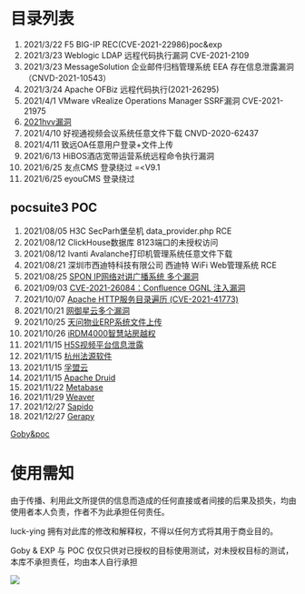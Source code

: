 # 目录列表
1. 2021/3/22 F5 BIG-IP REC(CVE-2021-22986)poc&exp
2. 2021/3/23 Weblogic LDAP 远程代码执行漏洞 CVE-2021-2109
3. 2021/3/23 MessageSolution 企业邮件归档管理系统 EEA 存在信息泄露漏洞（CNVD-2021-10543） 
4. 2021/3/24 Apache OFBiz  远程代码执行(2021-26295) 
5. 2021/4/1  VMware vRealize Operations Manager SSRF漏洞 CVE-2021-21975
6. [2021hvv漏洞](2021hvv漏洞)
7. 2021/4/10 好视通视频会议系统任意文件下载 CNVD-2020-62437
8. 2021/4/11 致远OA任意用户登录+文件上传
9. 2021/6/13 HiBOS酒店宽带运营系统远程命令执行漏洞
11. 2021/6/25 友点CMS 登录绕过 =<V9.1
12. 2021/6/25 eyouCMS 登录绕过
## pocsuite3 POC
1. 2021/08/05 H3C SecParh堡垒机 data_provider.php RCE
2. 2021/08/12 ClickHouse数据库 8123端口的未授权访问
3. 2021/08/12 Ivanti Avalanche打印机管理系统任意文件下载
4. 2021/08/21 深圳市西迪特科技有限公司 西迪特 WiFi Web管理系统 RCE
5. 2021/08/25 [SPON IP网络对讲广播系统 多个漏洞](SPON_IP网络对讲广播系统)
6. 2021/09/03 [CVE-2021-26084：Confluence OGNL 注入漏洞](Atlassian_Confluence)
7. 2021/10/07 [Apache HTTP服务目录遍历 (CVE-2021-41773)](Apache)
8. 2021/10/21 [网御星云多个漏洞](网御星云)
9. 2021/10/25 [天问物业ERP系统文件上传](天问物业ERP系统)
10. 2021/10/26 [iRDM4000智慧站房越权](iRDM4000智慧站房)
11. 2021/11/15 [H5S视频平台信息泄露](H5S视频平台)
12. 2021/11/15 [杭州法源软件](杭州法源软件)
13. 2021/11/15 [孚盟云](孚盟云)
14. 2021/11/15 [Apache Druid](Apache)
15. 2021/11/22 [Metabase](Metabase)
16. 2021/11/29 [Weaver](Weaver)
17. 2021/12/27 [Sapido](Sapido路由器)
18. 2021/12/27 [Gerapy](Gerapy)

[Goby&poc](Goby&poc)

# 使用需知
由于传播、利用此文所提供的信息而造成的任何直接或者间接的后果及损失，均由使用者本人负责，作者不为此承担任何责任。

luck-ying 拥有对此库的修改和解释权，不得以任何方式将其用于商业目的。

Goby & EXP 与 POC 仅仅只供对已授权的目标使用测试，对未授权目标的测试，本库不承担责任，均由本人自行承担

![](wx.png)

